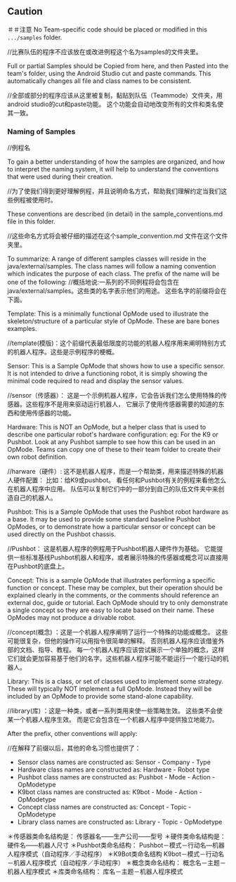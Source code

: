 
## Caution
＃＃注意
No Team-specific code should be placed or modified in this ``.../samples`` folder.


//比赛队伍的程序不应该放在或改进例程这个名为samples的文件夹里。


Full or partial Samples should be Copied from here, and then Pasted into
the team's folder, using the Android Studio cut and paste commands.
This automatically changes all file and class names to be consistent.

//全部或部分的程序应该从这里被复制，黏贴到队伍（Teammode）文件夹，用android studio的cut和paste功能。
这个功能会自动地改变所有的文件和类名使其一致。

### Naming of Samples
//例程名



To gain a better understanding of how the samples are organized, and how to interpret the
naming system, it will help to understand the conventions that were used during their creation.


//为了使我们得到更好理解例程，并且说明命名方式，帮助我们理解约定当我们这些例程被使用时。


These conventions are described (in detail) in the sample_conventions.md file in this folder.


//这些命名方式将会被仔细的描述在这个sample_convention.md 文件在这个文件夹里。


To summarize: A range of different samples classes will reside in the java/external/samples.
The class names will follow a naming convention which indicates the purpose of each class.
The prefix of the name will be one of the following:
//概括地说:一系列的不同例程将会包含在java/external/samples。这些类的名字表示他们的用途。
  这些名字的前缀将会在下面。

Template:	This is a minimally functional OpMode used to illustrate the skeleton/structure
            of a particular style of OpMode.  These are bare bones examples.


//template(模版)：这个前缀代表最低限度的功能的机器人程序用来阐明特别方式的机器人程序。这些是示例程序的梗概。



Sensor:    	This is a Sample OpMode that shows how to use a specific sensor.
            It is not intended to drive a functioning robot, it is simply showing the minimal code
            required to read and display the sensor values.


//sensor（传感器）： 这是一个示例机器人程序，它会告诉我们怎么使用特殊的传感器。这些程序不是用来驱动运行机器人，
                  它展示了使用传感器需要的知道的东西和使用传感器的功能。


Hardware:	This is NOT an OpMode, but a helper class that is used to describe
            one particular robot's hardware configuration:   eg: For the K9 or Pushbot.
            Look at any Pushbot sample to see how this can be used in an OpMode.
            Teams can copy one of these to their team folder to create their own robot definition.



//harware（硬件）:  这不是机器人程序，而是一个帮助类，用来描述特殊的机器人硬件配置： 比如：给K9或pushbot。
                   看任何和Pushbot有关的例程来看他怎么在机器人程序中应用。
                   队伍可以复制它们中的一部分到自己的队伍文件夹中来创造自己的机器人。



Pushbot:	This is a Sample OpMode that uses the Pushbot robot hardware as a base.
            It may be used to provide some standard baseline Pushbot OpModes, or
            to demonstrate how a particular sensor or concept can be used directly on the
            Pushbot chassis.

//Pushbot：  这是机器人程序的例程用于Pushbot机器人硬件作为基础。
            它能提供一些标准基线Pushbot机器人和程序，或者展示特殊的传感器或概念可以直接用在Pushbot的底盘上。




Concept:	This is a sample OpMode that illustrates performing a specific function or concept.
            These may be complex, but their operation should be explained clearly in the comments,
            or the comments should reference an external doc, guide or tutorial.
            Each OpMode should try to only demonstrate a single concept so they are easy to
            locate based on their name.  These OpModes may not produce a drivable robot.

//concept(概念)    ：这是一个机器人程序阐明了运行一个特殊的功能或概念。
                    这些可能很复杂，但他的操作可以用指令很简单的解释。
                    否则机器人程序应该借鉴外部的文档、指导、教程。
                    每一个机器人程序应该尝试展示一个单独的概念，这样它们就会更加容易基于他们的名字。这些机器人程序可能不能运行一个能行动的机器人。




Library:    This is a class, or set of classes used to implement some strategy.
            These will typically NOT implement a full OpMode.  Instead they will be included
            by an OpMode to provide some stand-alone capability.

//library(库) ：这是一种类，或者一系列类用来使一些策略生效。
                 这些类不会使某一个机器人程序生效。
                 而是它会包含在一个机器人程序中提供独立地能力。   　


After the prefix, other conventions will apply:

//在解释了前缀以后，其他的命名习惯也提供了：


* Sensor class names are constructed as:    Sensor - Company - Type
* Hardware class names are constructed as:  Hardware - Robot type
* Pushbot class names are constructed as:   Pushbot - Mode - Action - OpModetype
* K9bot class names are constructed as:     K9bot - Mode - Action - OpModetype
* Concept class names are constructed as:   Concept - Topic - OpModetype
* Library class names are constructed as:   Library - Topic - OpModetype

＊传感器类命名结构是： 传感器名——生产公司——型号
＊硬件类命名结构是：  硬件名——机器人尺寸
＊Pushbot类命名结构： Pushbot－模式－行动名—机器人程序模式（自动程序／手动程序）
＊K9Bot类命名结构  K9bot－模式－行动名－机器人程序模式（自动程序／手动程序）
＊概念类命名结构：  概念名－主题－机器人程序模式
＊库类命名结构：  库名－主题－机器人程序模式